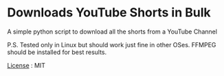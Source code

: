 # Downloads YouTube Shorts in Bulk

A simple python script to download all the shorts from a YouTube Channel

P.S. Tested only in Linux but should work just fine in other OSes. FFMPEG should be installed for best results.

[License](https://github.com/techlism/download_all_shorts_yt/blob/master/LICENSE) : MIT
